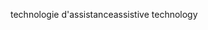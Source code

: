 <span data-ttu-id="ea957-101">technologie d'assistance</span><span class="sxs-lookup"><span data-stu-id="ea957-101">assistive technology</span></span>